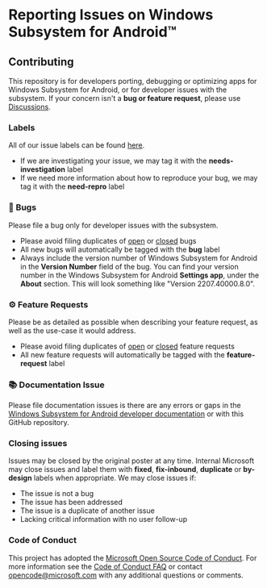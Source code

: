 ﻿# Reporting Issues on Windows Subsystem for Android™️

## Contributing

This repository is for developers porting, debugging or optimizing apps for Windows Subsystem for Android, or for developer issues with the subsystem. If your concern isn't a **bug or feature request**, please use [Discussions](https://github.com/microsoft/WSA/discussions). 

### Labels

All of our issue labels can be found [here](https://github.com/microsoft/WSA/labels).
- If we are investigating your issue, we may tag it with the **needs-investigation** label
- If we need more information about how to reproduce your bug, we may tag it with the **need-repro** label

### 🐛 Bugs

Please file a bug only for developer issues with the subsystem.

- Please avoid filing duplicates of [open](https://github.com/microsoft/WSA/issues?q=is%3Aopen+is%3Aissue+label%3Abug) or [closed](https://github.com/microsoft/WSA/issues?q=is%3Aissue+is%3Aclosed+label%3Abug) bugs
- All new bugs will automatically be tagged with the **bug** label
- Always include the version number of Windows Subsystem for Android in the **Version Number** field of the bug. You can find your version number in the Windows Subsystem for Android **Settings app**, under the **About** section. This will look something like "Version  2207.40000.8.0".

### ⚙️ Feature Requests

Please be as detailed as possible when describing your feature request, as well as the use-case it would address.

- Please avoid filing duplicates of [open](https://github.com/microsoft/WSA/issues?q=is%3Aopen+is%3Aissue+label%3Afeature-request) or [closed](https://github.com/microsoft/WSA/issues?q=is%3Aissue+is%3Aclosed+label%3Afeature-request) feature requests
- All new feature requests will automatically be tagged with the **feature-request** label


### 📚 Documentation Issue

Please file documentation issues is there are any errors or gaps in the [Windows Subsystem for Android developer documentation](https://docs.microsoft.com/windows/android/wsa) or with this GitHub repository.

### Closing issues

Issues may be closed by the original poster at any time. Internal Microsoft may close issues and label them with **fixed**, **fix-inbound**, **duplicate** or **by-design** labels when appropriate. We may close issues if:
*  The issue is not a bug
*  The issue has been addressed
*  The issue is a duplicate of another issue
*  Lacking critical information with no user follow-up

### Code of Conduct

This project has adopted the [Microsoft Open Source Code of Conduct](https://opensource.microsoft.com/codeofconduct/).
For more information see the [Code of Conduct FAQ](https://opensource.microsoft.com/codeofconduct/faq/)
or contact [opencode@microsoft.com](mailto:opencode@microsoft.com) with any additional questions or comments.
